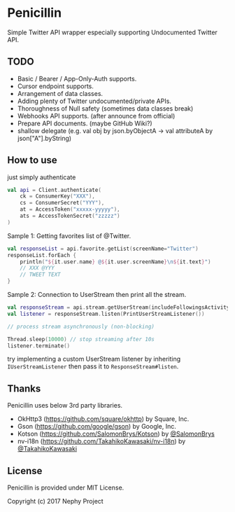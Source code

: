# Penicillin
Simple Twitter API wrapper especially supporting Undocumented Twitter API.

## TODO
- Basic / Bearer / App-Only-Auth supports.
- Cursor endpoint supports.
- Arrangement of data classes.
- Adding plenty of Twitter undocumented/private APIs.
- Thoroughness of Null safety (sometimes data classes break)
- Webhooks API supports. (after announce from official)
- Prepare API documents. (maybe GitHub Wiki?)
- shallow delegate (e.g. val obj by json.byObjectA -> val attributeA by json["A"].byString)

## How to use
just simply authenticate
```kotlin
val api = Client.authenticate(
    ck = ConsumerKey("XXX"),
    cs = ConsumerSecret("YYY"),
    at = AccessToken("xxxxx-yyyyy"),
    ats = AccessTokenSecret("zzzzz")
)
```


Sample 1: Getting favorites list of @Twitter.
```kotlin
val responseList = api.favorite.getList(screenName="Twitter")
responseList.forEach {
    println("${it.user.name} @${it.user.screenName}\n${it.text}")
    // XXX @YYY
    // TWEET TEXT
}
```

Sample 2: Connection to UserStream then print all the stream.
```kotlin
val responseStream = api.stream.getUserStream(includeFollowingsActivity = true)
val listener = responseStream.listen(PrintUserStreamListener())

// process stream asynchronously (non-blocking)

Thread.sleep(10000) // stop streaming after 10s
listener.terminate()
```
try implementing a custom UserStream listener by inheriting `IUserStreamListener` then pass it to `ResponseStream#listen`.

## Thanks
Penicillin uses below 3rd party libraries.
- OkHttp3 (https://github.com/square/okhttp) by Square, Inc.
- Gson (https://github.com/google/gson) by Google, Inc.
- Kotson (https://github.com/SalomonBrys/Kotson) by [@SalomonBrys](https://github.com/SalomonBrys)
- nv-i18n (https://github.com/TakahikoKawasaki/nv-i18n) by [@TakahikoKawasaki](https://github.com/TakahikoKawasaki)

## License
Penicillin is provided under MIT License.  

Copyright (c) 2017 Nephy Project
